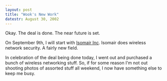 ```yaml
---
layout: post
title: "Wook's New Work"
datestr: August 30, 2002
---
```


Okay. The deal is done. The near future is set.

On September 9th, I will start with <a href="http://www.isomair.com/">Isomair
Inc</a>. Isomair does wireless network security. A fairly new field.

In celebration of the deal being done today, I went out
and purchased a bunch of wireless networking stuff. So, if for some reason
I'm not out shooting photos of assorted stuff all weekend, I now have
something else to keep me busy.
